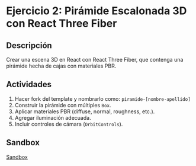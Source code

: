 # Ejercicio 2: Pirámide Escalonada 3D con React Three Fiber

## Descripción

Crear una escena 3D en React con React Three Fiber, que contenga una pirámide hecha de cajas con materiales PBR.

## Actividades

1. Hacer fork del template y nombrarlo como:
   `piramide-[nombre-apellido]`
2. Construir la pirámide con múltiples `Box`.
3. Aplicar materiales PBR (diffuse, normal, roughness, etc.).
4. Agregar iluminación adecuada.
5. Incluir controles de cámara (`OrbitControls`).

## Sandbox

[Sandbox](https://codesandbox.io/p/devbox/youthful-flower-nxf7gk?workspaceId=ws_XdcTiVnAt69kW2tscurEjY)